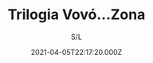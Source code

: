 ---
id: '20ae11eb-68df-4422-baab-5e4a574f874c'
type: 'movie' # Filme, Série, Anime
title: "Trilogia Vovó...Zona"
synopsis: ["O agente do FBI Malcolm Turner (Martin Lawrence) é duro, inteligente e um mestre dos disfarces. Não há nada em que ele não possa se disfarçar. A mais recente missão de Malcolm é numa pequena cidade sulista, onde ele deve capturar um perigoso assaltante de banco que fugiu recentemente da prisão. Para tanto, Malcolm arma uma tocaia em frente à casa de uma matriarca conhecida como Vovózona, que está para receber a visita da última namorada do ladrão, Sherry, e seu filho. Só que surge um problema: inesperadamente Vovózona deixa a cidade. Para levar adiante seu plano, Malcolm resolve ele mesmo se disfarçar de Vovó para poder capturar o assaltante.",
]
originalTitle: "Big Momma's House"
date: '2021-04-05T22:17:20.000Z'
update: '2021-04-05T22:17:20.000Z'
releaseDate: '2000-05-31T03:00:00.000Z'
imdb:
  rating: '5.2' # 8.5
  id: '' # tt0470752
duration: '1h 38m'
trailer:
  urls: [
    'OOM-s4WqvQc',
  ]
tags: ['720p']
genre: ['Comédia', 'Crime'] #
quality: 'BluRay 1080p' # BluRay, WEB-DL, HDTV, WEB-DL4K, WEB-DLe
format: 'Mp4' # MKV, MP4, TS
audio: 'Português' # Dublado, Legendado, Dual Audio, Dub & Leg
subtitle: 'S/L' # Português, inglês,
size: '5.57 GB' # 4.8 GB
audioQuality: 10
videoQuality: 10
directors: []
#  - name: 'Lana Wachowski'
#    image: ''
#  - name: 'Lilly Wachowski'
#    image: ''
cast: []
#  - name: 'Keanu Reeves'
#    image: ''
#    characterName: 'Neo'
writers: []
#  - name: ''
#    image: ''
maturityRating:
  age: '' # L , 10, 12, 14, 16, 18
  topics: [''] # Violence, Illegal drugs, Inappropriate Language, Legal Drugs, Sexual Content, Extreme Violence
###########################################
download:
  
  - url: 'magnet:?xt=urn:btih:8C81F37F4F705229D9AB2578804CD65E345F0489&dn=Vov%c3%b3...%20Zona%20%28Cole%c3%a7%c3%a3o%29&tr=udp%3a%2f%2ftracker.openbittorrent.com%3a80%2fannounce&tr=udp%3a%2f%2ftracker.opentrackr.org%3a1337%2fannounce&ws=http%3a%2f%2fremote.utorrent.com%2ftalon%2fseed%2f9451015047%2fcontent%2ff96fbec4'
    resolution: '720p' # 720p, 1080p, 4K,
    audio: 'Dublado' # Dublado, Legendado, Dual Audio
    size: '' # 4.8 GB
    quality: '' # BluRay, WEB-DL
    format: '' # MKV
images:
  cover: '/assets/movies/vovo-zona.jpg'
  background: '/assets/movies/'
---